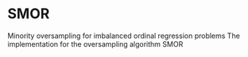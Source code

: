 # SMOR
Minority oversampling for imbalanced ordinal regression problems
The implementation for the oversampling algorithm SMOR
